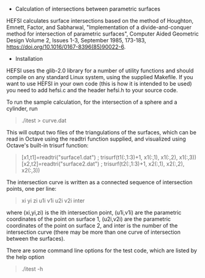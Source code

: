 * Calculation of intersections between parametric surfaces

HEFSI calculates surface intersections based on the method of
Houghton, Emnett, Factor, and Sabharwal, "Implementation of a
divide-and-conquer method for intersection of parametric surfaces",
Computer Aided Geometric Design Volume 2, Issues 1-3, September 1985,
173-183, https://doi.org/10.1016/0167-8396(85)90022-6.

* Installation

HEFSI uses the glib-2.0 library for a number of utility functions and
should compile on any standard Linux system, using the supplied
Makefile. If you want to use HEFSI in your own code (this is how it is
intended to be used) you need to add hefsi.c and the header hefsi.h to
your source code.

To run the sample calculation, for the intersection of a sphere and a
cylinder, run

> ./itest > curve.dat

This will output two files of the triangulations of the surfaces,
which can be read in Octave using the readtri function supplied, and
visualized using Octave's built-in trisurf function:

> [x1,t1]=readtri("surface1.dat") ;
> trisurf(t1(:,1:3)+1, x1(:,1), x1(:,2), x1(:,3))
> [x2,t2]=readtri("surface2.dat") ;
> trisurf(t2(:,1:3)+1, x2(:,1), x2(:,2), x2(:,3))

The intersection curve is written as a connected sequence of
intersection points, one per line:

> xi yi zi u1i v1i u2i v2i inter

where (xi,yi,zi) is the ith intersection point, (u1i,v1i) are the
parametric coordinates of the point on surface 1, (u2i,v2i) are the
parametric coordinates of the point on surface 2, and inter is the
number of the intersection curve (there may be more than one curve of
intersection between the surfaces).

There are some command line options for the test code, which are
listed by the help option

>  ./itest -h


